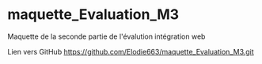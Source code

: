 # maquette_Evaluation_M3

Maquette de la seconde partie de l'évalution intégration web

Lien vers GitHub
https://github.com/Elodie663/maquette_Evaluation_M3.git
